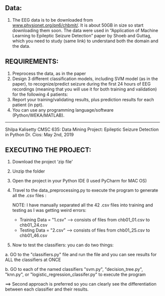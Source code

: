Data:
------

1. The EEG data is to be downloaded from www.physionet.org/pn6/chbmit/.
It is about 50GB in size so start downloading them soon.
The data were used in “Application of Machine Learning to Epileptic Seizure Detection” paper by Shoeb and Guttag, which you need to study (same link) to understand both the domain and the data.


REQUIREMENTS:
-------------

1. Preprocess the data, as in the paper
2. Design 3 different classification models, including SVM model (as in the paper), to recognize/predict
seizure during the first 24 hours of EEG recordings (meaning that you will use it for both training and validation) for the following 4 patients:
3. Report your training/validating results, plus prediction results for each patient (in ppt).
4. You can use any programming language/software (Python/WEKA/MATLAB).

------------------------------------------------------------------------------------------------------------------------------


Shilpa Kalisetty 
CMSC 635: Data Mining Project: Epileptic Seizure Detection in Python
Dr. Cios: May 2nd, 2019


EXECUTING THE PROJECT:
----------------------

1. Download the project ‘zip file’

2. Unzip the folder

3. Open the project in your Python IDE (I used PyCharm for MAC OS)

4. Travel to the data_preprocessing.py to execute the program to generate all the .csv files :

	NOTE: I have manually separated all the 42 .csv files into training and testing as I was getting weird errors:

	-  Training Data = "1.csv" --> consists of files from chb01_01.csv to chb01_24.csv
	- Testing Data = "2.csv" --> consists of files from chb01_25.csv to chb01_46.csv

5. Now to test the classifiers: you can do two things:

a. GO to the "classifiers.py" file and run the file and you can see results for ALL the classifiers at ONCE

b. GO to each of the named classifiers "svm.py", "decision_tree.py", "knn.py", or "logistic_regression_classifer.py" to execute the program


	
==> Second approach is preferred so you can clearly see the differentiation between each classifier and their results.

